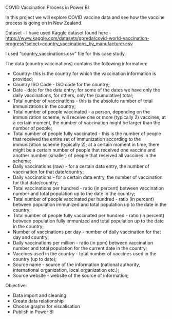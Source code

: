 COVID Vaccination Process in Power BI

In this project we will explore COVID vaccine data and see how the vaccine process is going on in New Zealand.

Dataset - I have used Kaggle dataset found here - https://www.kaggle.com/datasets/gpreda/covid-world-vaccination-progress?select=country_vaccinations_by_manufacturer.csv

I used “country_vaccinations.csv” file for this case study.

The data (country vaccinations) contains the following information:
* Country- this is the country for which the vaccination information is provided;
* Country ISO Code - ISO code for the country;
* Date - date for the data entry; for some of the dates we have only the daily vaccinations, for others, only the (cumulative) total;
* Total number of vaccinations - this is the absolute number of total immunizations in the country;
* Total number of people vaccinated - a person, depending on the immunization scheme, will receive one or more (typically 2) vaccines; at a certain moment, the number of vaccination might be larger than the number of people;
* Total number of people fully vaccinated - this is the number of people that received the entire set of immunization according to the immunization scheme (typically 2); at a certain moment in time, there might be a certain number of people that received one vaccine and another number (smaller) of people that received all vaccines in the scheme;
* Daily vaccinations (raw) - for a certain data entry, the number of vaccination for that date/country;
* Daily vaccinations - for a certain data entry, the number of vaccination for that date/country;
* Total vaccinations per hundred - ratio (in percent) between vaccination number and total population up to the date in the country;
* Total number of people vaccinated per hundred - ratio (in percent) between population immunized and total population up to the date in the country;
* Total number of people fully vaccinated per hundred - ratio (in percent) between population fully immunized and total population up to the date in the country;
* Number of vaccinations per day - number of daily vaccination for that day and country;
* Daily vaccinations per million - ratio (in ppm) between vaccination number and total population for the current date in the country;
* Vaccines used in the country - total number of vaccines used in the country (up to date);
* Source name - source of the information (national authority, international organization, local organization etc.);
* Source website - website of the source of information;


Objective:

- Data import and cleaning
- Create data relationship
- Choose graphs for visualisation
- Publish in Power BI



